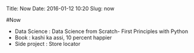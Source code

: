 Title: Now
Date: 2016-01-12 10:20
Slug: now

#Now
- Data Science : Data Science from Scratch- First Principles with Python
- Book : kashi ka assi, 10 percent happier
- Side project : Store locator
